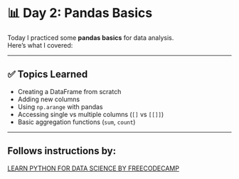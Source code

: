 # 📊 Day 2: Pandas Basics

Today I practiced some **pandas basics** for data analysis.  
Here’s what I covered:

---

## ✅ Topics Learned
- Creating a DataFrame from scratch
- Adding new columns
- Using `np.arange` with pandas
- Accessing single vs multiple columns (`[]` vs `[[]]`)
- Basic aggregation functions (`sum`, `count`)

---

## Follows instructions by:
[LEARN PYTHON FOR DATA SCIENCE BY FREECODECAMP](https://www.youtube.com/watch?v=CMEWVn1uZpQ&t=12s)
